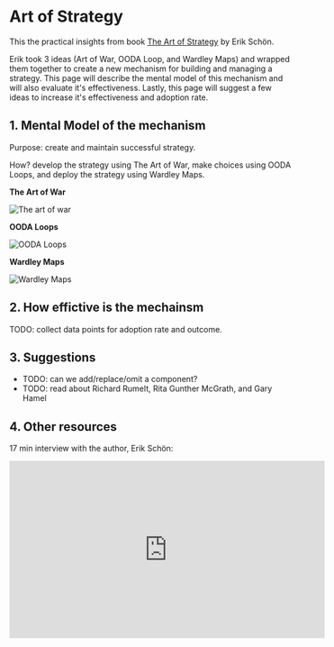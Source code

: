 <!-- numbers -->

# Art of Strategy

This the practical insights from book [The Art of Strategy](https://www.amazon.com/ART-STRATEGY-Towards-Business-Agility/dp/B086PTDZT1) by Erik Schön.


Erik took 3 ideas (Art of War, OODA Loop, and Wardley Maps) and wrapped them together to create a new mechanism for building and managing a strategy. This page will describe the mental model of this mechanism and will also evaluate it's effectiveness. Lastly, this page will suggest a few ideas to increase it's effectiveness and adoption rate.

## 1. Mental Model of the mechanism
Purpose: create and maintain successful strategy.

How? develop the strategy using The Art of War, make choices using OODA Loops, and deploy the strategy using Wardley Maps.

**The Art of War**

![The art of war](https://images-na.ssl-images-amazon.com/images/I/4145Q3WAneL._SX331_BO1,204,203,200_.jpg)

**OODA Loops**

![OODA Loops](https://www.flexrule.com/wp-content/uploads/2017/10/OODA2.png)

**Wardley Maps**

![Wardley Maps](https://3.bp.blogspot.com/-rza6crKIv6I/VUOMsu8vbpI/AAAAAAAAHaM/-4c9raumM9E/s1600/Screen%2BShot%2B2015-05-01%2Bat%2B09.01.41.png)

## 2. How effictive is the mechainsm
TODO: collect data points for adoption rate and outcome.

## 3. Suggestions
* TODO: can we add/replace/omit a component?
* TODO: read about Richard Rumelt, Rita Gunther McGrath, and Gary Hamel

## 4. Other resources
17 min interview with the author, Erik Schön:
<iframe width="560" height="315" src="https://www.youtube.com/embed/-z3ZB1ck_nk" frameborder="0" allowfullscreen></iframe>
